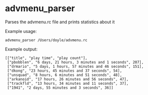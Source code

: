 # advmenu_parser
Parses the advmenu.rc file and prints statistics about it

Example usage:

`advmenu_parser /Users/doyle/advmenu.rc`

Example output:

```
[["title", "play time", "play count"],
 ["pbobblen", "6 days, 21 hours, 3 minutes and 1 seconds", 207],
 ["drmario", "5 days, 1 hours, 57 minutes and 46 seconds", 151],
 ["dkong", "23 hours, 45 minutes and 37 seconds", 54],
 ["unsquad", "8 hours, 6 minutes and 51 seconds", 48],
 ["arkanoid", "17 hours, 26 minutes and 56 seconds", 47],
 ["trackfld", "13 hours, 34 minutes and 11 seconds", 37],
 ["1941", "2 days, 55 minutes and 3 seconds", 36]]
 ```
